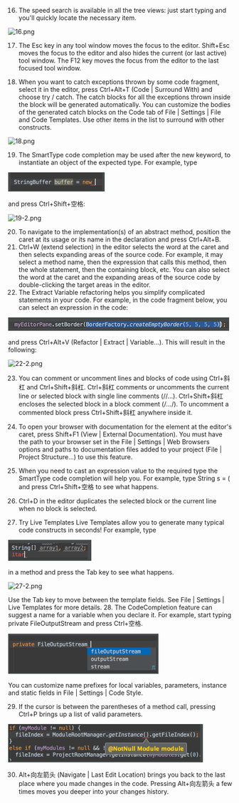 16.	The speed search is available in all the tree views: just start typing and you'll quickly locate the necessary item. 
 
 ![16.png](../pic/16.png)
 
17.	The Esc key in any tool window moves the focus to the editor. 
Shift+Esc moves the focus to the editor and also hides the current (or last active) tool window. 
The F12 key moves the focus from the editor to the last focused tool window. 

18.	When you want to catch exceptions thrown by some code fragment, select it in the editor, press Ctrl+Alt+T (Code | Surround With) and choose try / catch. The catch blocks for all the exceptions thrown inside the block will be generated automatically. 
You can customize the bodies of the generated catch blocks on the Code tab of File | Settings | File and Code Templates. 
Use other items in the list to surround with other constructs. 
 
 ![18.png](../pic/18.png)
 
19.	The SmartType code completion may be used after the new keyword, to instantiate an object of the expected type. For example, type 
 
 ![19-1.png](../pic/19-1.png)
 
 and press Ctrl+Shift+空格: 

 ![19-2.png](../pic/19-2.png)

20.	To navigate to the implementation(s) of an abstract method, position the caret at its usage or its name in the declaration and press Ctrl+Alt+B. 
21.	Ctrl+W (extend selection) in the editor selects the word at the caret and then selects expanding areas of the source code. For example, it may select a method name, then the expression that calls this method, then the whole statement, then the containing block, etc. You can also select the word at the caret and the expanding areas of the source code by double-clicking the target areas in the editor. 
22.	The Extract Variable refactoring helps you simplify complicated statements in your code. For example, in the code fragment below, you can select an expression in the code: 
 
 ![22-1.png](../pic/22-1.png)
 
and press Ctrl+Alt+V (Refactor | Extract | Variable...). This will result in the following: 

 ![22-2.png](../pic/22-2.png)
 
23.	You can comment or uncomment lines and blocks of code using Ctrl+斜杠 and Ctrl+Shift+斜杠. 
Ctrl+斜杠 comments or uncomments the current line or selected block with single line comments (//...). 
Ctrl+Shift+斜杠 encloses the selected block in a block comment (/*...*/). 
To uncomment a commented block press Ctrl+Shift+斜杠 anywhere inside it. 

24.	To open your browser with documentation for the element at the editor's caret, press Shift+F1 (View | External Documentation). 
You must have the path to your browser set in the File | Settings | Web Browsers options and paths to documentation files added to your project (File | Project Structure...) to use this feature. 

25.	When you need to cast an expression value to the required type the SmartType code completion will help you. For example, type 
String s = (<caret is here> 
and press Ctrl+Shift+空格 to see what happens. 

26.	Ctrl+D in the editor duplicates the selected block or the current line when no block is selected. 

27.	Try Live Templates
Live Templates allow you to generate many typical code constructs in seconds! For example, type

 ![27-1.png](../pic/27-1.png)
 
in a method and press the Tab key to see what happens.

 ![27-2.png](../pic/27-2.png)
 
Use the Tab key to move between the template fields. See File | Settings | Live Templates for more details.
28.	The CodeCompletion feature can suggest a name for a variable when you declare it. For example, start typing 
private FileOutputStream
and press Ctrl+空格. 

 ![28.png](../pic/28.png)
 
You can customize name prefixes for local variables, parameters, instance and static fields in File | Settings | Code Style. 

29.	If the cursor is between the parentheses of a method call, pressing Ctrl+P brings up a list of valid parameters. 

 ![29.png](../pic/29.png)
 
30.	Alt+向左箭头 (Navigate | Last Edit Location) brings you back to the last place where you made changes in the code. 
Pressing Alt+向左箭头 a few times moves you deeper into your changes history. 
